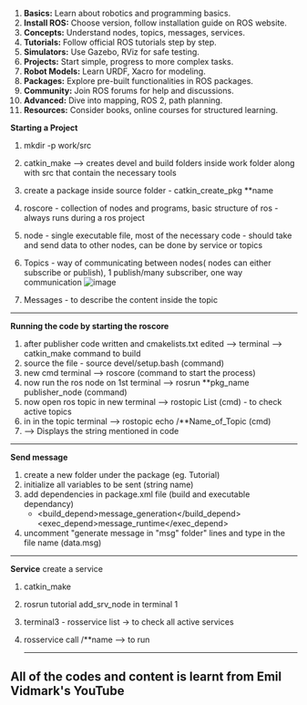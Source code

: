 1. **Basics:** Learn about robotics and programming basics.
2. **Install ROS:** Choose version, follow installation guide on ROS website.
3. **Concepts:** Understand nodes, topics, messages, services.
4. **Tutorials:** Follow official ROS tutorials step by step.
5. **Simulators:** Use Gazebo, RViz for safe testing.
6. **Projects:** Start simple, progress to more complex tasks.
7. **Robot Models:** Learn URDF, Xacro for modeling.
8. **Packages:** Explore pre-built functionalities in ROS packages.
9. **Community:** Join ROS forums for help and discussions.
10. **Advanced:** Dive into mapping, ROS 2, path planning.
11. **Resources:** Consider books, online courses for structured learning.

**Starting a Project**
1. mkdir -p work/src
2. catkin_make --> creates devel and build folders inside work folder along with src that contain the necessary tools
3. create a package inside source folder - catkin_create_pkg **name
4. roscore - collection of nodes and programs, basic structure of ros - always runs during a ros project
5. node - single executable file, most of the necessary code - should take and send data to other nodes, can be done by service or topics
6. Topics - way of communicating between nodes( nodes can either subscribe or publish), 
              1 publish/many subscriber, 
               one way communication
              ![image](https://github.com/JD7XD/ROSprep/assets/132233669/b96df0ca-37ae-4536-a6d0-d9538bda900b)


7. Messages - to describe the content inside the topic

--------------------------------------------------------------------------------------------------------------

**Running the code by starting the roscore**
1. after publisher code written and cmakelists.txt edited --> terminal --> catkin_make command to build
2. source the file - source devel/setup.bash (command)
3. new cmd terminal --> roscore (command to start the process)
4. now run the ros node on 1st terminal --> rosrun **pkg_name publisher_node (command)
5. now open ros topic in new terminal --> rostopic List (cmd) - to check active topics
6. in in the topic terminal --> rostopic echo /**Name_of_Topic (cmd)
7. --> Displays the string mentioned in code


------------------------------------------------------------------------------------------------------------------------
**Send message**
1. create a new folder under the package (eg. Tutorial)
2. initialize all variables to be sent (string name)
3. add dependencies in package.xml file (build and executable dependancy)
   -   <build_depend>message_generation</build_depend>
       <exec_depend>message_runtime</exec_depend>
4. uncomment "generate message in "msg" folder" lines and type in the file name (data.msg)

-------------------------------------------------------------------------------------------------------------
**Service**
create a service
1. catkin_make
2. rosrun tutorial add_srv_node in terminal 1
3. terminal3 - rosservice list -> to check all active services
4. rosservice call /**name --> to run


   ----------------------------------------------------------------------------------------
All of the codes and content is learnt from Emil Vidmark's YouTube 
-------------------------------------------------------------------------------------------
